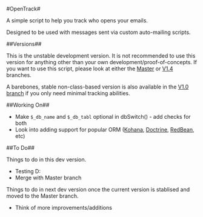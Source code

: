 #OpenTrack#

A simple script to help you track who opens your emails.

Designed to be used with messages sent via custom auto-mailing scripts.

##Versions##

This is the unstable development version. It is not recommended to use this version for anything other than your own development/proof-of-concepts. If you want to use this script, please look at either the [Master](https://github.com/Ultrabenosaurus/OpenTrack/) or [V1.4](https://github.com/Ultrabenosaurus/OpenTrack/tree/V1.4) branches.

A barebones, stable non-class-based version is also available in the [V1.0 branch](https://github.com/Ultrabenosaurus/OpenTrack/tree/V1.0) if you only need minimal tracking abilities.

##Working On##

* Make `$_db_name` and `$_db_tabl` optional in dbSwitch() - add checks for both
* Look into adding support for popular ORM ([Kohana](https://github.com/kohana/orm), [Doctrine](http://www.doctrine-project.org), [RedBean](http://redbeanphp.com/), etc)

##To Do##

Things to do in this dev version.

* Testing D:
* Merge with Master branch

Things to do in next dev version once the current version is stablised and moved to the Master branch.

* Think of more improvements/additions
